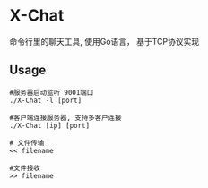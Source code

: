 # X-Chat
命令行里的聊天工具, 使用Go语言， 基于TCP协议实现

## Usage
```shell
#服务器启动监听 9001端口
./X-Chat -l [port]

#客户端连接服务器, 支持多客户连接
./X-Chat [ip] [port]

# 文件传输
<< filename

#文件接收
>> filename
```